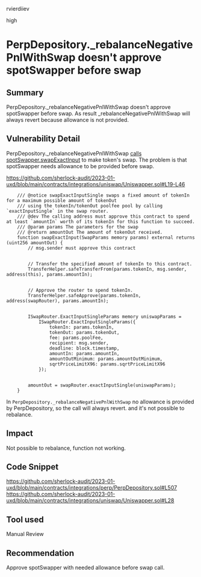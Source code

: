 rvierdiiev

high

# PerpDepository._rebalanceNegativePnlWithSwap doesn't approve spotSwapper before swap

## Summary
PerpDepository._rebalanceNegativePnlWithSwap doesn't approve spotSwapper before swap. As result _rebalanceNegativePnlWithSwap will always revert because allowance is not provided.
## Vulnerability Detail
PerpDepository._rebalanceNegativePnlWithSwap [calls spotSwapper.swapExactInput](https://github.com/sherlock-audit/2023-01-uxd/blob/main/contracts/integrations/perp/PerpDepository.sol#L507) to make token's swap.
The problem is that spotSwapper needs allowance to be provided before swap.

https://github.com/sherlock-audit/2023-01-uxd/blob/main/contracts/integrations/uniswap/Uniswapper.sol#L19-L46
```solidity
    /// @notice swapExactInputSingle swaps a fixed amount of tokenIn for a maximum possible amount of tokenOut
    /// using the tokenIn/tokenOut poolfee pool by calling `exactInputSingle` in the swap router.
    /// @dev The calling address must approve this contract to spend at least `amountIn` worth of its tokenIn for this function to succeed.
    /// @param params The parameters for the swap
    /// @return amountOut The amount of tokenOut received.
    function swapExactInput(SwapParams memory params) external returns (uint256 amountOut) {
        // msg.sender must approve this contract


        // Transfer the specified amount of tokenIn to this contract.
        TransferHelper.safeTransferFrom(params.tokenIn, msg.sender, address(this), params.amountIn);


        // Approve the router to spend tokenIn.
        TransferHelper.safeApprove(params.tokenIn, address(swapRouter), params.amountIn);


        ISwapRouter.ExactInputSingleParams memory uniswapParams =
            ISwapRouter.ExactInputSingleParams({
                tokenIn: params.tokenIn,
                tokenOut: params.tokenOut,
                fee: params.poolFee,
                recipient: msg.sender,
                deadline: block.timestamp,
                amountIn: params.amountIn,
                amountOutMinimum: params.amountOutMinimum,
                sqrtPriceLimitX96: params.sqrtPriceLimitX96
            });


        amountOut = swapRouter.exactInputSingle(uniswapParams);
    }
```
In `PerpDepository._rebalanceNegativePnlWithSwap` no allowance is provided by PerpDepository, so the call will always revert. and it's not possible to rebalance.
## Impact
Not possible to rebalance, function not working.
## Code Snippet
https://github.com/sherlock-audit/2023-01-uxd/blob/main/contracts/integrations/perp/PerpDepository.sol#L507
https://github.com/sherlock-audit/2023-01-uxd/blob/main/contracts/integrations/uniswap/Uniswapper.sol#L28
## Tool used

Manual Review

## Recommendation
Approve spotSwapper with needed allowance before swap call.